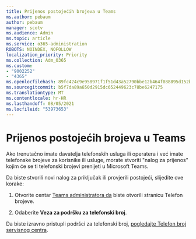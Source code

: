 ```yaml
---
title: Prijenos postojećih brojeva u Teams
ms.author: pebaum
author: pebaum
manager: scotv
ms.audience: Admin
ms.topic: article
ms.service: o365-administration
ROBOTS: NOINDEX, NOFOLLOW
localization_priority: Priority
ms.collection: Adm_O365
ms.custom:
- "9002252"
- "4365"
ms.openlocfilehash: 89fc424c9e958971f1f51d43a52790bbe12b464f088895d152bfd00f41dd3561
ms.sourcegitcommit: b5f7da89a650d2915dc652449623c78be6247175
ms.translationtype: MT
ms.contentlocale: hr-HR
ms.lasthandoff: 08/05/2021
ms.locfileid: "53973653"
---
```

# <a name="port-existing-numbers-to-teams"></a>Prijenos postojećih brojeva u Teams

Ako trenutačno imate davatelja telefonskih usluga ili operatera i već imate telefonske brojeve za korisnike ili usluge, morate stvoriti "nalog za prijenos" kojim će se ti telefonski brojevi prenijeti u Microsoft Teams.  

Da biste stvorili novi nalog za priključak ili provjerili postojeći, slijedite ove korake: 

1. Otvorite centar [Teams administratora da](https://admin.teams.microsoft.com/phone-numbers) biste otvorili stranicu Telefon brojeve. 

1. Odaberite **Veza za podršku za telefonski broj**. 

Da biste izravno pristupli podršci za telefonski broj, [pogledajte Telefon broj servisnog centra](https://pstnsd.powerappsportals.com/).  